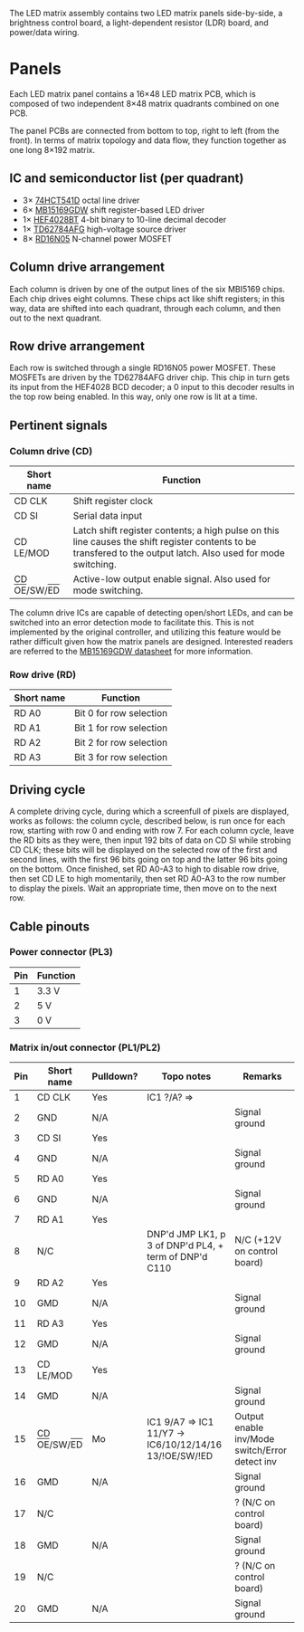 The LED matrix assembly contains two LED matrix panels side-by-side,
a brightness control board, a light-dependent resistor (LDR) board,
and power/data wiring.

# Panels
Each LED matrix panel contains a 16×48 LED matrix PCB, which is composed of two
independent
8×48 matrix quadrants combined on one PCB.

The panel PCBs are connected from bottom to top, right to left (from the front).
In terms of matrix topology and data flow, they function together
as one long 8×192 matrix.

## IC and semiconductor list (per quadrant)
- 3× [74HCT541D](https://assets.nexperia.com/documents/data-sheet/74HC_HCT541.pdf)
octal line driver
- 6× [MB15169GDW](https://www.neumueller.com/datenblatt/macroblock/MBI5169%20Datenblatt%20-%20Datasheet.pdf)
shift register-based LED driver
- 1× [HEF4028BT](https://assets.nexperia.com/documents/data-sheet/HEF4028B.pdf)
4-bit binary to 10-line decimal decoder
- 1× [TD62784AFG](https://docs.rs-online.com/bc35/0900766b80811071.pdf)
high-voltage source driver
- 8× [RD16N05](https://www.mouser.com/datasheet/2/149/RFD16N05SM-98571.pdf)
N-channel power MOSFET

## Column drive arrangement
Each column is driven by one of the output lines of the six MBI5169 chips.
Each chip drives eight columns.
These chips act like shift registers; in this way, data are shifted into each
quadrant, through each column, and then out to the next quadrant.

## Row drive arrangement
Each row is switched through a single RD16N05 power MOSFET.
These MOSFETs are driven by the TD62784AFG driver chip.
This chip in turn gets its input from the HEF4028 BCD decoder;
a 0 input to this decoder results in the top row being enabled.
In this way, only one row is lit at a time.

## Pertinent signals
### Column drive (CD)
| Short name | Function                |
|------------|-------------------------|
| CD CLK     | Shift register clock |
| CD SI      | Serial data input |
| CD LE/MOD  | Latch shift register contents; a high pulse on this line causes the shift register contents to be transfered to the output latch. Also used for mode switching. |
| CD <span style="text-decoration:overline">OE</span>/SW/<span style="text-decoration:overline">ED</span> | Active-low output enable signal. Also used for mode switching. |

The column drive ICs are capable of detecting open/short LEDs, and can be
switched into an error detection mode to facilitate this.
This is not implemented by the original controller,
and utilizing this feature would
be rather difficult given how the matrix panels are designed.
Interested readers are referred to the
[MB15169GDW datasheet](https://www.neumueller.com/datenblatt/macroblock/MBI5169%20Datenblatt%20-%20Datasheet.pdf)
for more information.

### Row drive (RD)
| Short name | Function                |
|------------|-------------------------|
| RD A0      | Bit 0 for row selection |
| RD A1      | Bit 1 for row selection |
| RD A2      | Bit 2 for row selection |
| RD A3      | Bit 3 for row selection |

## Driving cycle
A complete driving cycle, during which a screenfull of pixels are displayed,
works as follows:
the column cycle, described below, is run once for each row, starting with row 0
and ending with row 7.
For each column cycle, leave the RD bits as they were,
then input 192 bits of data on CD SI while strobing CD CLK;
these bits will be displayed on the selected row of the first and second lines,
with the first 96 bits going on top and the latter 96 bits going on the bottom.
Once finished, set RD A0-A3 to high to disable row drive,
then set CD LE to high momentarily,
then set RD A0-A3 to the row number to display the pixels.
Wait an appropriate time, then move on to the next row.

## Cable pinouts
### Power connector (PL3)
| Pin | Function |
|-----|----------|
| 1   | 3.3 V    |
| 2   | 5 V      |
| 3   | 0 V      |
### Matrix in/out connector (PL1/PL2)
| Pin | Short name | Pulldown? | Topo notes                                            | Remarks                                        |
|-----|------------|-----------|-------------------------------------------------------|------------------------------------------------|
|  1  | CD CLK     |       Yes | IC1 ?/A? =>                                           |                                                |
|  2  | GND        |       N/A |                                                       | Signal ground                                  |
|  3  | CD SI      |       Yes |                                                       | |
|  4  | GND        |       N/A |                                                       | Signal ground                                  |
|  5  | RD A0      |       Yes |                                                       | |
|  6  | GND        |       N/A |                                                       | Signal ground                                  |
|  7  | RD A1      |       Yes |                                                       | |
|  8  | N/C        |           | DNP'd JMP LK1, p 3 of DNP'd PL4, + term of DNP'd C110 | N/C (+12V on control board)  |
|  9  | RD A2      |       Yes |                                                       | |
| 10  | GMD        |       N/A |                                                       | Signal ground                                  |
| 11  | RD A3      |       Yes |                                                       | |
| 12  | GMD        |       N/A |                                                       | Signal ground                                  |
| 13  | CD LE/MOD  |       Yes |                                                       | |
| 14  | GMD        |       N/A |                                                       | Signal ground                                  |
| 15  | CD <span style="text-decoration:overline">OE</span>/SW/<span style="text-decoration:overline">ED</span> | Mo | IC1 9/A7 ⇒ IC1 11/Y7 → IC6/10/12/14/16 13/!OE/SW/!ED | Output enable inv/Mode switch/Error detect inv |
| 16  | GMD        |       N/A |                                                       | Signal ground                                  |
| 17  | N/C        |           |                                                       | ? (N/C on control board)                       |
| 18  | GMD        |       N/A |                                                       | Signal ground                                  |
| 19  | N/C        |           |                                                       | ? (N/C on control board)                       |
| 20  | GMD        |       N/A |                                                       | Signal ground                                  |
